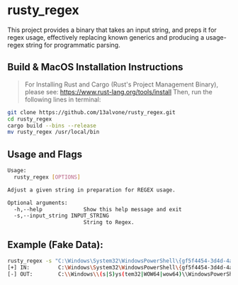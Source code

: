 # rusty_regex
This project provides a binary that takes an input string, and preps it for regex usage, effectively replacing known generics and producing a usage-regex string for programmatic parsing.

## Build & MacOS Installation Instructions
> For Installing Rust and Cargo (Rust's Project Management Binary), please see: https://www.rust-lang.org/tools/install
> Then, run the following lines in terminal:
```sh
git clone https://github.com/13alvone/rusty_regex.git
cd rusty_regex
cargo build --bins --release
mv rusty_regex /usr/local/bin
```

## Usage and Flags
```sh
Usage:
  rusty_regex [OPTIONS]

Adjust a given string in preparation for REGEX usage.

Optional arguments:
  -h,--help             Show this help message and exit
  -s,--input_string INPUT_STRING
                        String to Regex.
```

## Example (Fake Data):
```sh
rusty_regex -s "C:\Windows\System32\WindowsPowerShell\{gf5f4454-3d4d-4ad4-9d90-57a4132a8a94}\(powershell).exe"
[+] IN:         C:\Windows\System32\WindowsPowerShell\{gf5f4454-3d4d-4ad4-9d90-57a4132a8a94}\(powershell).exe
[-] OUT:        C:\\Windows\\(s|S)ys(tem32|WOW64|wow64)\\WindowsPowerShell\\\{([a-zA-Z0-9]{8}-([a-zA-Z0-9]{4}-){3}[a-zA-Z0-9]{12})\}\\\(powershell\)\.exe

```
